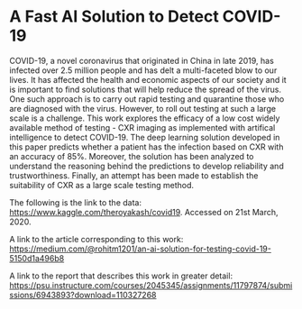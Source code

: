 # A Fast AI Solution to Detect COVID-19

COVID-19, a novel coronavirus that originated in China in late 2019, has infected over 2.5 million people and has delt a multi-faceted blow to our lives. It has affected the health and economic aspects of our society and it is important to find solutions that will help reduce the spread of the virus. One such approach is to carry out rapid testing and quarantine those who are diagnosed with the virus. However, to roll out testing at such a large scale is a challenge. This work explores the efficacy of a low cost widely available method of testing - CXR imaging as implemented with artifical intelligence to detect COVID-19. The deep learning solution developed in this paper predicts whether a patient has the infection based on CXR with an accuracy of 85%. Moreover, the solution has been analyzed to understand the reasoning behind the predictions to develop reliability and trustworthiness. Finally, an attempt has been made to establish the suitability of CXR as a large scale testing method.
 
The following is the link to the data: https://www.kaggle.com/theroyakash/covid19. Accessed on 21st March, 2020.

A link to the article corresponding to this work: https://medium.com/@rohitm1201/an-ai-solution-for-testing-covid-19-5150d1a496b8

A link to the report that describes this work in greater detail: https://psu.instructure.com/courses/2045345/assignments/11797874/submissions/6943893?download=110327268

